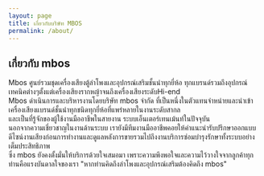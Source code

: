 ```yaml
---
layout: page
title: เกี่ยวกับบริษัท MBOS
permalink: /about/
---
```


<h2>เกี่ยวกับ mbos</h2>
Mbos ศูนย์รวมชุดเครื่องเสียงตู้ลำโพงและอุปกรณ์เสริมชั้นนำทุกยี่ห้อ ทุกแบรนด์รวมถึงอุปกรณ์เทคนิคต่างๆตั้งแต่เครื่องเสียงรากหญ้าจนถึงเครื่องเสียงระดับHi-end<br>
Mbos ดำเนินการและบริหารงานโดยบริษัท mbos จำกัด ที่เป็นหนึ่งในตัวแทนจำหน่ายและนำเข้าเครื่องเสียงแบรนด์ชั้นนำทุกชนิดทุกยี่ห้อที่แพร่หลายในงานระดับสากล<br>
และเป็นที่รู้จักของผู้ใช้งานมืออาชีพในสายงาน ระบบเอ็นเตอร์เทนเม้นท์ในปัจจุบัน<br>
นอกจากความเชี่ยวชาญในงานด้านระบบ เรายังมีทีมงานมืออาชีพคอยให้คำแนะนำรับปรึกษาออกแบบดีไซน์งานเสียงก่อนการทำงานและดูแลหลังการขายรวมไปถึงงานบริการซ่อมบำรุงรักษาทั้งระบบอย่างเต็มประสิทธิภาพ<br>
ซึ่ง mbos ยังคงตั้งมั่นให้บริการด้วยใจเสมอมา เพราะความพึงพอใจและความไว้วางใจจากลูกค้าทุกท่านคือแรงบันดาลใจของเรา
"หากท่านคิดถึงลำโพงและอุปกรณ์เสริมต้องคิดถึง mbos"<br>
